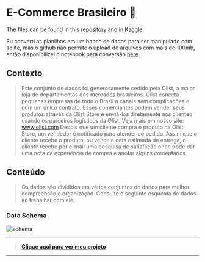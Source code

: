 # E-Commerce Brasileiro :department_store:
The files can be found in this [repository](https://github.com/FabricioMacena/Data_Science/tree/main/Brazillian%20E-Commerce%20by%20Olist/files) and in [Kaggle](https://www.kaggle.com/datasets/olistbr/brazilian-ecommerce)

Eu converti as planilhas em um banco de dados para ser manipulado com sqlite, mas o github não permite o upload de arquivos com mais de 100mb, então disponibilizei o notebook para conversão [here](https://github.com/FabricioMacena/Data_Science/blob/main/Brazillian%20E-Commerce%20by%20Olist/to_sql.ipynb)

## Contexto
> Este conjunto de dados foi generosamente cedido pela Olist, a maior loja de departamentos dos mercados brasileiros. Olist conecta pequenas empresas de todo o Brasil a canais sem complicações e com um único contrato. Esses comerciantes podem vender seus produtos através da Olist Store e enviá-los diretamente aos clientes usando os parceiros logísticos da Olist. Veja mais em nosso site: www.olist.com
> Depois que um cliente compra o produto na Olist Store, um vendedor é notificado para atender ao pedido. Assim que o cliente recebe o produto, ou vence a data estimada de entrega, o cliente recebe por e-mail uma pesquisa de satisfação onde pode dar uma nota da experiência de compra e anotar alguns comentários.

## Conteúdo
> Os dados são divididos em vários conjuntos de dados para melhor compreensão e organização. Consulte o seguinte esquema de dados ao trabalhar com ele:

### Data Schema
![schema](https://i.imgur.com/HRhd2Y0.png)

___

> **[Clique aqui para ver meu projeto](https://github.com/FabricioMacena/Data_Science/blob/main/Brazillian%20E-Commerce%20by%20Olist/(PT)/brazillian_ecommerce(PT).ipynb)**

___